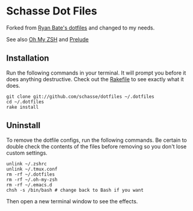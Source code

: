 # Schasse Dot Files

Forked from [Ryan Bate's dotfiles](https://github.com/ryanb/dotfiles) and changed to my needs.

See also [Oh My ZSH](https://github.com/robbyrussell/oh-my-zsh) and [Prelude](https://github.com/bbatsov/prelude)

## Installation

Run the following commands in your terminal. It will prompt you before it does anything destructive. Check out the [Rakefile](https://github.com/schasse/dotfiles/blob/master/Rakefile) to see exactly what it does.

```terminal
git clone git://github.com/schasse/dotfiles ~/.dotfiles
cd ~/.dotfiles
rake install
```

## Uninstall

To remove the dotfile configs, run the following commands. Be certain to double check the contents of the files before removing so you don't lose custom settings.

```
unlink ~/.zshrc
unlink ~/.tmux.conf
rm -rf ~/.dotfiles
rm -rf ~/.oh-my-zsh
rm -rf ~/.emacs.d
chsh -s /bin/bash # change back to Bash if you want
```

Then open a new terminal window to see the effects.
